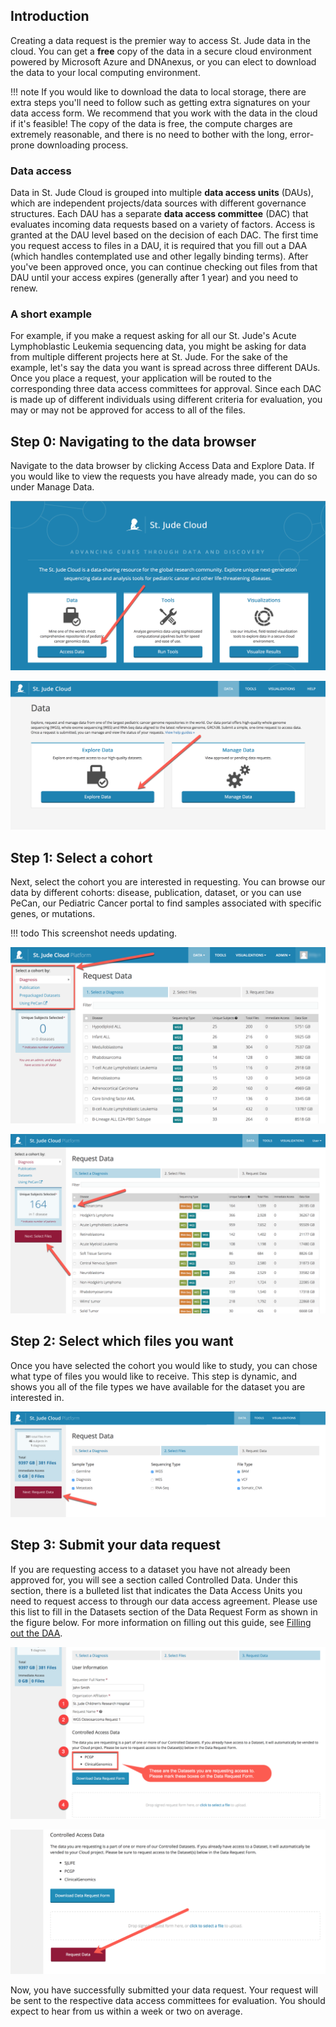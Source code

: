 ## Introduction

Creating a data request is the premier way to access St. Jude data in 
the cloud. You can get a **free** copy of the data in a secure cloud
environment powered by Microsoft Azure and DNAnexus, or you can elect
to download the data to your local computing environment.

!!! note
    If you would like to download the data to local storage, there are
    extra steps you'll need to follow such as getting extra signatures
    on your data access form. We recommend that you work with the data
    in the cloud if it's feasible! The copy of the data is free, the 
    compute charges are extremely reasonable, and there is no need
    to bother with the long, error-prone downloading process.

### Data access

Data in St. Jude Cloud is grouped into multiple **data access units** (DAUs),
which are independent projects/data sources with different governance structures. 
Each DAU has a separate **data access committee** (DAC) that evaluates incoming 
data requests based on a variety of factors. Access is granted at the DAU level
based on the decision of each DAC. The first time you request access to files in 
a DAU, it is required that you fill out a DAA (which handles contemplated use and
other legally binding terms). After you've been approved once, you can continue
checking out files from that DAU until your access expires (generally after 
1 year) and you need to renew.

### A short example

For example, if you make a request asking for all our St. Jude's Acute 
Lymphoblastic Leukemia sequencing data, you might be asking for data from 
multiple different projects here at St. Jude. For the sake of the example,
let's say the data you want is spread across three different DAUs. Once
you place a request, your application will be routed to the corresponding
three data access committees for approval. Since each DAC is made up of
different individuals using different criteria for evaluation, you may or
may not be approved for access to all of the files.

## Step 0: Navigating to the data browser

Navigate to the data browser by clicking Access Data and Explore
Data. If you would like to view the requests you have already made, you
can do so under Manage Data.

![image](../../images/guides/data/data-request-1.png)

![image](../../images/guides/data/data-request-2.png)

## Step 1: Select a cohort

Next, select the cohort you are interested in requesting. You can
browse our data by different cohorts: disease, publication, dataset, or
you can use PeCan, our Pediatric Cancer portal to find samples
associated with specific genes, or mutations. 

!!! todo
    This screenshot needs updating.

![image](../../images/guides/data/data-request-3.png)

![image](../../images/guides/data/data-request-4.png)

## Step 2: Select which files you want

Once you have selected the cohort you would like to study, you can chose what
type of files you would like to receive. This step is dynamic, and shows
you all of the file types we have available for the dataset you are
interested in.

![image](../../images/guides/data/data-request-5.png)

## Step 3: Submit your data request

If you are requesting access to a dataset you have not already been approved for, 
you will see a section called Controlled Data. Under this section, there is a bulleted list
that indicates the Data Access Units you need to request access to through our data
access agreement. Please use this list to fill in the Datasets section of the Data Request
Form as shown in the figure below. For more information on filling out this guide,
see [Filling out the DAA](./data-access-agreement.md#filling-out-the-daa).

![image](../../images/guides/data/data-request-6.png)

![image](../../images/guides/data/data-request-7.png)

Now, you have successfully submitted your data request. Your request
will be sent to the respective data access committees for evaluation.
You should expect to hear from us within a week or two on average. 